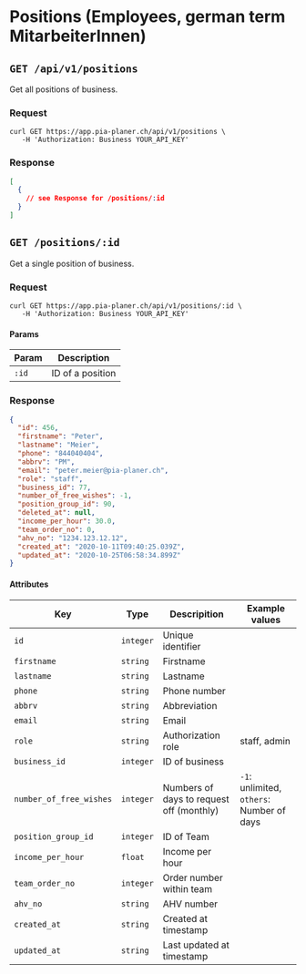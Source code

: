 # Positions (Employees, german term MitarbeiterInnen)

## `GET /api/v1/positions`

Get all positions of business.

### Request

```
curl GET https://app.pia-planer.ch/api/v1/positions \
   -H 'Authorization: Business YOUR_API_KEY'
```

### Response

```json
[
  {
    // see Response for /positions/:id
  }
]
```

## `GET /positions/:id`

Get a single position of business.

### Request

```
curl GET https://app.pia-planer.ch/api/v1/positions/:id \
   -H 'Authorization: Business YOUR_API_KEY'
```

#### Params

| Param | Description      |
|-------|------------------|
| `:id` | ID of a position |

### Response

```json
{
  "id": 456,
  "firstname": "Peter",
  "lastname": "Meier",
  "phone": "844040404",
  "abbrv": "PM",
  "email": "peter.meier@pia-planer.ch",
  "role": "staff",
  "business_id": 77,
  "number_of_free_wishes": -1,
  "position_group_id": 90,
  "deleted_at": null,
  "income_per_hour": 30.0,
  "team_order_no": 0,
  "ahv_no": "1234.123.12.12",
  "created_at": "2020-10-11T09:40:25.039Z",
  "updated_at": "2020-10-25T06:58:34.899Z"
}
```

#### Attributes

| Key                     | Type      | Descripition                             | Example values                            |
|-------------------------|-----------|------------------------------------------|-------------------------------------------|
| `id`                    | `integer` | Unique identifier                        |                                           |
| `firstname`             | `string`  | Firstname                                |                                           |
| `lastname`              | `string`  | Lastname                                 |                                           |
| `phone`                 | `string`  | Phone number                             |                                           |
| `abbrv`                 | `string`  | Abbreviation                             |                                           |
| `email`                 | `string`  | Email                                    |                                           |
| `role`                  | `string`  | Authorization role                       | staff, admin                              |
| `business_id`           | `integer` | ID of business                           |                                           |
| `number_of_free_wishes` | `integer` | Numbers of days to request off (monthly) | `-1`: unlimited, `others`: Number of days |
| `position_group_id`     | `integer` | ID of Team                               |                                           |
| `income_per_hour`       | `float`   | Income per hour                          |                                           |
| `team_order_no`         | `integer` | Order number within team                 |                                           |
| `ahv_no`                | `string`  | AHV number                               |                                           |
| `created_at`            | `string`  | Created at timestamp                     |                                           |
| `updated_at`            | `string`  | Last updated at timestamp                |                                           |





